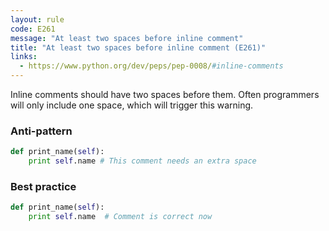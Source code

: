 ```yaml
---
layout: rule
code: E261
message: "At least two spaces before inline comment"
title: "At least two spaces before inline comment (E261)"
links:
  - https://www.python.org/dev/peps/pep-0008/#inline-comments
---
```


Inline comments should have two spaces before them. Often programmers will only include one space, which will trigger this warning.

### Anti-pattern

```python
def print_name(self):
    print self.name # This comment needs an extra space
```

### Best practice


```python
def print_name(self):
    print self.name  # Comment is correct now
```

